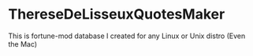 # ThereseDeLisseuxQuotesMaker
This is fortune-mod database I created for any Linux or Unix distro (Even the Mac)
